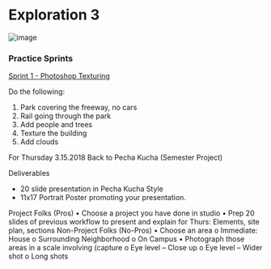 # Exploration 3
![image](https://user-images.githubusercontent.com/6407796/37370465-94c416de-26c9-11e8-8589-99de890005ff.png)

### Practice Sprints
[Sprint 1 - Photoshop Texturing](https://drive.google.com/open?id=1FimeN1Y56EQcicS8mUI6Q_0WvnlNbJrS)

Do the following:
1.	Park covering the freeway, no cars
2.	Rail going through the park
3.	Add people and trees
4.	Texture the building
5.	Add clouds

For Thursday 3.15.2018
Back to Pecha Kucha (Semester Project)

Deliverables

* 20 slide presentation in Pecha Kucha Style
*	11x17 Portrait Poster promoting your presentation.

Project Folks (Pros)
•	Choose a project you have done in studio
•	Prep 20 slides of previous workflow to present and explain for Thurs: Elements, site plan, sections
Non-Project Folks (No-Pros)
•	Choose an area
o	Immediate: House
o	Surrounding Neighborhood
o	On Campus
•	Photograph those areas in a scale involving (capture 
o	Eye level – Close up
o	Eye level – Wider shot
o	Long shots
